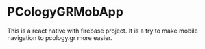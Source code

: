 # PCologyGRMobApp

This is a react native with firebase project. It is a try to make mobile navigation to pcology.gr more easier. 
